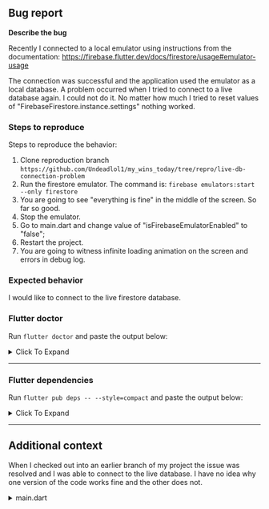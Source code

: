 ## Bug report

**Describe the bug**

Recently I connected to a local emulator using instructions from the documentation:
https://firebase.flutter.dev/docs/firestore/usage#emulator-usage

The connection was successful and the application used the emulator as a local database.
A problem occurred when I tried to connect to a live database again. I could not do it. No matter how much I tried to reset values of "FirebaseFirestore.instance.settings" nothing worked.

### Steps to reproduce

Steps to reproduce the behavior:

1. Clone reproduction branch `https://github.com/Undeadlol1/my_wins_today/tree/repro/live-db-connection-problem`
2. Run the firestore emulator. The command is: `firebase emulators:start --only firestore`
3. You are going to see "everything is fine" in the middle of the screen. So far so good.
4. Stop the emulator.
5. Go to main.dart and change value of "isFirebaseEmulatorEnabled" to "false";
6. Restart the project.
7. You are going to witness infinite loading animation on the screen and errors in debug log.

### Expected behavior

I would like to connect to the live firestore database.

### Flutter doctor

Run `flutter doctor` and paste the output below:

<details><summary>Click To Expand</summary>

```
[√] Flutter (Channel dev, 2.2.0-10.1.pre, on Microsoft Windows [Version    10.0.18363.1440], locale ru-RU)
[√] Android toolchain - develop for Android devices (Android SDK
    version 29.0.2)
[√] Chrome - develop for the web
[√] Android Studio (version 4.1.0)
[√] VS Code, 64-bit edition (version 1.55.2)
[√] Connected device (2 available)

• No issues found!
```

</details>

---

### Flutter dependencies

Run `flutter pub deps -- --style=compact` and paste the output below:

<details><summary>Click To Expand</summary>

```
Dart SDK 2.13.0-211.6.beta
Flutter SDK 2.2.0-10.1.pre
my_wins_today 1.0.0+1

dependencies:
- async_builder 1.3.0 [flutter rxdart]
- cloud_firestore 1.0.6 [cloud_firestore_platform_interface cloud_firestore_web firebase_core firebase_core_platform_interface flutter meta]
- firebase_auth 1.1.1 [firebase_auth_platform_interface firebase_auth_web firebase_core firebase_core_platform_interface flutter meta]
- firebase_core 1.0.4 [firebase_core_platform_interface firebase_core_web flutter meta]
- flutter 0.0.0 [characters collection meta typed_data vector_math sky_engine]
- get 4.1.4 [flutter]
- google_sign_in 5.0.2 [google_sign_in_platform_interface google_sign_in_web flutter meta]
- shimmer 2.0.0 [flutter]
- storybook_flutter 0.5.0 [collection device_frame dfunc flutter freezed_annotation provider recase]
- uuid 3.0.4 [crypto]

dev dependencies:
- flutter_test 0.0.0 [flutter test_api path fake_async clock stack_trace vector_math async boolean_selector characters charcode collection matcher meta source_span stream_channel string_scanner term_glyph typed_data]

transitive dependencies:
- async 2.5.0 [collection]
- boolean_selector 2.1.0 [source_span string_scanner]
- characters 1.1.0
- charcode 1.2.0
- clock 1.1.0
- cloud_firestore_platform_interface 4.0.2 [collection firebase_core flutter meta plugin_platform_interface]
- cloud_firestore_web 1.0.6 [cloud_firestore_platform_interface firebase_core firebase_core_web flutter flutter_web_plugins js]
- collection 1.15.0
- crypto 3.0.1 [collection typed_data]
- device_frame 0.4.0 [flutter_svg path_drawing freezed_annotation flutter]
- dfunc 0.6.2
- fake_async 1.2.0 [clock collection]
- firebase_auth_platform_interface 4.1.1 [firebase_core flutter meta plugin_platform_interface]
- firebase_auth_web 1.0.7 [firebase_auth_platform_interface firebase_core firebase_core_web flutter flutter_web_plugins http_parser intl js meta]
- firebase_core_platform_interface 4.0.0 [flutter meta plugin_platform_interface]
- firebase_core_web 1.0.2 [firebase_core_platform_interface flutter flutter_web_plugins js meta]
- flutter_svg 0.21.0+1 [flutter meta path_drawing vector_math xml]
- flutter_web_plugins 0.0.0 [flutter js characters collection meta typed_data vector_math]
- freezed_annotation 0.14.1 [collection json_annotation meta]
- google_sign_in_platform_interface 2.0.1 [flutter meta quiver]
- google_sign_in_web 0.10.0 [google_sign_in_platform_interface flutter
flutter_web_plugins meta js]
- http_parser 4.0.0 [charcode collection source_span string_scanner typed_data]
- intl 0.17.0 [clock path]
- js 0.6.3
- json_annotation 4.0.1
- matcher 0.12.10 [stack_trace]
- meta 1.3.0
- nested 1.0.0 [flutter]
- path 1.8.0
- path_drawing 0.5.0 [vector_math meta path_parsing flutter]
- path_parsing 0.2.0 [vector_math meta]
- petitparser 4.1.0 [meta]
- plugin_platform_interface 2.0.0 [meta]
- provider 5.0.0 [collection flutter nested]
- quiver 3.0.1 [matcher]
- recase 4.0.0-nullsafety.0
- rxdart 0.26.0
- sky_engine 0.0.99
- source_span 1.8.1 [collection path term_glyph]
- stack_trace 1.10.0 [path]
- stream_channel 2.1.0 [async]
- string_scanner 1.1.0 [charcode source_span]
- term_glyph 1.2.0
- test_api 0.3.0 [async boolean_selector collection meta path source_span stack_trace stream_channel string_scanner term_glyph matcher]
- typed_data 1.3.0 [collection]
- vector_math 2.1.0
- xml 5.1.0 [collection meta petitparser]
```

</details>

---

## Additional context

When I checked out into an earlier branch of my project the issue was resolved and I was able to connect to the live database. I have no idea why one version of the code works fine and the other does not.

<details><summary>main.dart</summary>
```dart
import 'dart:developer';
import 'package:flutter/material.dart';
import 'package:get/route_manager.dart';

import 'package:my_wins_today/global_dependencies.dart';
import 'package:my_wins_today/screens/create_win_screen.dart';
import 'package:my_wins_today/screens/main_screen_container.dart';
import 'firebase_initializer.dart';
import 'screens/sign_in_screen.dart';
import 'stories_list.dart';

void main() {
WidgetsFlutterBinding.ensureInitialized();
runApp(Application());
}

class Application extends StatelessWidget {
@override
Widget build(BuildContext context) {
const isStorybookEnabled = false;
const isFirebaseEmulatorEnabled = false;

    if (isStorybookEnabled) {
      return StoriesList();
    }

    return FirebaseInitializer(
      onError: _logAndDisplayErrorText,
      onLoading: _buildLoadingIndicator,
      onDidInitilize: (_) {
        return GlobalDependencies(
          child: GetMaterialApp(
            routes: _buildRoutes(),
            home: MainScreenContainer(),
          ),
        );
      },
      shouldEmulatorStart: isFirebaseEmulatorEnabled,
    );

}

Map<String, Widget Function(BuildContext)> \_buildRoutes() {
return {
SignInScreen.path: (context) => SignInScreen(),
CreateWinScreen.path: (context) => CreateWinScreen(wins: []),
};
}

Widget \_buildLoadingIndicator() {
return MaterialApp(
home: Center(
child: CircularProgressIndicator(),
),
);
}

Widget \_logAndDisplayErrorText(Object? error) {
log('Something were thrown during Firebase initialization.');
log(error.toString());
return MaterialApp(
home: Center(
child: Text('Firebase Error.'),
),
);
}
}

````
</details>
<details><summary>firerbase_initializer.dart (this one does not work)</summary>
```dart
import 'dart:developer';

import 'package:cloud_firestore/cloud_firestore.dart';
import 'package:flutter/foundation.dart';
import 'package:flutter/material.dart';
import 'package:firebase_core/firebase_core.dart';

class FirebaseInitializer extends StatefulWidget {
  final bool shouldEmulatorStart;
  final Widget Function() onLoading;
  final Widget Function(Object?) onError;
  final Widget Function(FirebaseApp?) onDidInitilize;

  const FirebaseInitializer({
    Key? key,
    required this.onError,
    required this.onLoading,
    required this.onDidInitilize,
    required this.shouldEmulatorStart,
  }) : super(key: key);

  @override
  _FirebaseInitializerState createState() => _FirebaseInitializerState();
}

class _FirebaseInitializerState extends State<FirebaseInitializer> {
  late Future<FirebaseApp> _initialization;

  @override
  void initState() {
    super.initState();
    /*
     Make sure only single future is created to
     avoid redirection during hot reload.
     https://github.com/flutter/flutter/issues/60709#issuecomment-749778081
    */
    _initialization = Firebase.initializeApp();
  }

  @override
  Widget build(BuildContext context) {
    return FutureBuilder<FirebaseApp>(
      future: _initialization,
      builder: (context, snapshot) {
        if (snapshot.hasError) {
          return widget.onError(snapshot.error);
        }
        if (snapshot.connectionState == ConnectionState.done) {
          _setupOrDisableFirebaseEmulator();
          return widget.onDidInitilize(snapshot.data);
        }
        return widget.onLoading();
      },
    );
  }

  void _setupOrDisableFirebaseEmulator() async {
    final firestore = FirebaseFirestore.instance;

    if (widget.shouldEmulatorStart) {
      log('Enabling firebase emulator.');
      String host = defaultTargetPlatform == TargetPlatform.android
          ? '10.0.2.2:8080'
          : 'localhost:8080';

      // https://firebase.flutter.dev/docs/firestore/usage#emulator-usage
      firestore.settings = Settings(host: host, sslEnabled: false);
    } else {
      firestore.settings = Settings();
    }
  }
}

````

</details>
